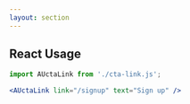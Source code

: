```yaml
---
layout: section
---
```


## React Usage

```jsx
import AUctaLink from './cta-link.js';

<AUctaLink link="/signup" text="Sign up" />
```
